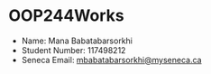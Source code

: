 # OOP244Works
- Name: Mana Babatabarsorkhi
- Student Number: 117498212
- Seneca Email: mbabatabarsorkhi@myseneca.ca